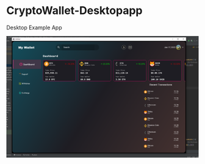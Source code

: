 # CryptoWallet-Desktopapp
Desktop Example App


<img src="https://github.com/Iam-Vijay/CryptoWallet-Desktopapp/blob/master/screenshots/screen1.PNG" width="800"/>
